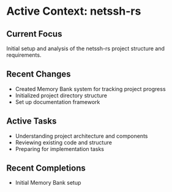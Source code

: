 # Active Context: netssh-rs

## Current Focus
Initial setup and analysis of the netssh-rs project structure and requirements.

## Recent Changes
- Created Memory Bank system for tracking project progress
- Initialized project directory structure
- Set up documentation framework

## Active Tasks
- Understanding project architecture and components
- Reviewing existing code and structure
- Preparing for implementation tasks

## Recent Completions
- Initial Memory Bank setup 
